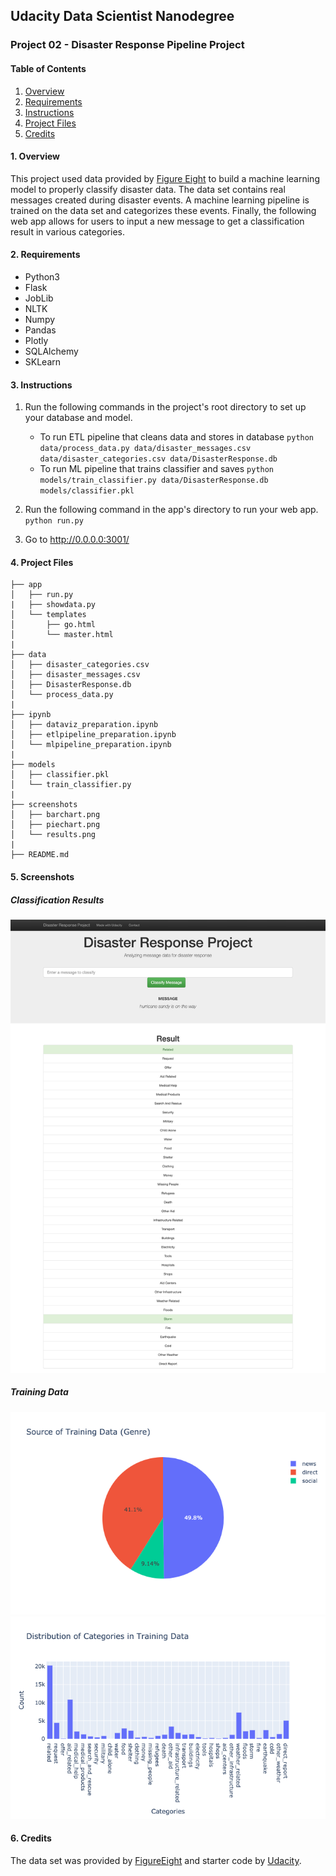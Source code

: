 ## Udacity Data Scientist Nanodegree

### Project 02 - Disaster Response Pipeline Project

#### Table of Contents
1. [Overview](#summary)
2. [Requirements](#requirements)
3. [Instructions](#instructions)
4. [Project Files](#project_files)
5. [Credits](#credits)

#### 1. Overview <a name="summary"></a>

This project used data provided by [Figure Eight](https://appen.com/) to build a machine learning model to properly classify disaster data. The data set contains real messages created during disaster events. A machine learning pipeline is trained on the data set and categorizes these events. Finally, the following web app allows for users to input a new message to get a classification result in various categories. 

#### 2. Requirements <a name="requirements"></a> 

- Python3
- Flask
- JobLib
- NLTK
- Numpy
- Pandas
- Plotly
- SQLAlchemy
- SKLearn

#### 3. Instructions <a name="instructions"></a>
1. Run the following commands in the project's root directory to set up your database and model.

    - To run ETL pipeline that cleans data and stores in database
        `python data/process_data.py data/disaster_messages.csv data/disaster_categories.csv data/DisasterResponse.db`
    - To run ML pipeline that trains classifier and saves
        `python models/train_classifier.py data/DisasterResponse.db models/classifier.pkl`

2. Run the following command in the app's directory to run your web app.
    `python run.py`

3. Go to http://0.0.0.0:3001/

#### 4. Project Files <a name="project_files"></a>
	
	├── app
	│   ├── run.py
	|   ├── showdata.py 
	│   └── templates	
	│       ├── go.html	
	│       └── master.html
	|
	├── data
	│   ├── disaster_categories.csv	
	│   ├── disaster_messages.csv	
	│   ├── DisasterResponse.db	
	│   └── process_data.py		
	|
	├── ipynb
	│   ├── dataviz_preparation.ipynb
	│   ├── etlpipeline_preparation.ipynb
	│   └── mlpipeline_preparation.ipynb	
	|
	├── models
	│   ├── classifier.pkl	
	│   └── train_classifier.py
	|
	├── screenshots
	│   ├── barchart.png
	│   ├── piechart.png	
	│   └── results.png
	|
	├── README.md		
    
#### 5. Screenshots <a name="screenshots"></a>
##### Classification Results
![Classification_Results](screenshots/results.png) 
##### Training Data
![TrainingData](screenshots/piechart.png)
![TrainingData](screenshots/barchart.png)  

#### 6. Credits <a name="credits"></a>

The data set was provided by [FigureEight](https://appen.com/datasets/combined-disaster-response-data/) and starter code by [Udacity](https://www.udacity.com/).
